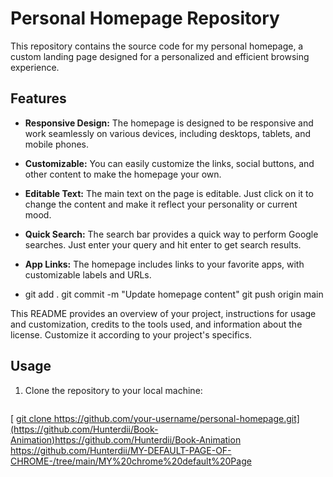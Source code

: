 # Personal Homepage Repository

This repository contains the source code for my personal homepage, a custom landing page designed for a personalized and efficient browsing experience.

## Features

- **Responsive Design:** The homepage is designed to be responsive and work seamlessly on various devices, including desktops, tablets, and mobile phones.

- **Customizable:** You can easily customize the links, social buttons, and other content to make the homepage your own.

- **Editable Text:** The main text on the page is editable. Just click on it to change the content and make it reflect your personality or current mood.

- **Quick Search:** The search bar provides a quick way to perform Google searches. Just enter your query and hit enter to get search results.

- **App Links:** The homepage includes links to your favorite apps, with customizable labels and URLs.

- git add .
git commit -m "Update homepage content"
git push origin main


This README provides an overview of your project, instructions for usage and customization, credits to the tools used, and information about the license. Customize it according to your project's specifics.


## Usage

1. Clone the repository to your local machine:

   ```bash
[   [git clone https://github.com/your-username/personal-homepage.git](https://github.com/Hunterdii/Book-Animation)https://github.com/Hunterdii/Book-Animation
](https://github.com/Hunterdii/MY-DEFAULT-PAGE-OF-CHROME-/tree/main/MY%20chrome%20default%20Page)https://github.com/Hunterdii/MY-DEFAULT-PAGE-OF-CHROME-/tree/main/MY%20chrome%20default%20Page
   
